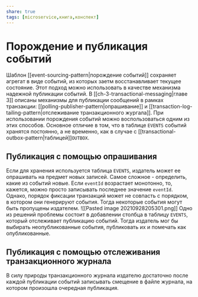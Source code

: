 ```yaml
---
share: true
tags: [microservice,книга,конспект]
---
```

# Порождение и публикация событий
Шаблон [[event-sourcing-pattern|порождение событий]] сохраняет агрегат в виде событий, из которых заетм восстанавливает текущее состояние. Этот подход можно использовать в качестве механизма надежной публикации событий.
В [[ch-3-transactional-messaging|главе 3]] описаны механизмы для публикации сообщений в рамках транзакции: [[polling-publisher-pattern|опрашивание]] и [[transaction-log-tailing-pattern|отслеживание транзакционного жургала]]. При использовании порождения событий можно воспользоваться одним из этих способов. Основное отличие в том, что в таблице `EVENTS` событий хранятся постоянно, а не временно, как в случае с [[transactional-outbox-pattern|таблицей]]`OUTBOX`.
## Публикация с помощью опрашивания
Если для хранения используется таблица `EVENTS`, издатель может ее опрашивать на предмет новых записей. Самое сложное - определить, какие из событий новые. Если `eventId` возрастает монотонно, то, кажется, можно просто записывать последнее значение `eventId`. Однако, порядок фиксации транзакций может не совпасть с порядком, в котором они генерируют события. Тогда некоторые события могут быть пропущены издателем.
![[Pasted image 20210928205301.png]]
Одно из решений проблемы состоит в добавлении столбца в таблицу `EVENTS`, который отслеживает публикацию событий. Тогда издатель мог бы выбирать неопубликованные события, публиковать их и помечать как опубликованные.
## Публикация с помощью отслеживания транзакционного журнала
В силу природы транзакционного журнала издателю достаточно после каждой публикации событий записывать смещение в файле журнала, на котором произошла очередная публикация.
